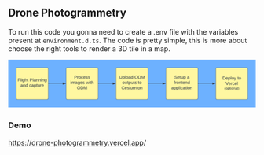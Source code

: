 ## Drone Photogrammetry

To run this code you gonna need to create a .env file with the variables present at  `environment.d.ts`. The code is pretty simple, this is more about choose the right tools to render a 3D tile in a map.

![Pipeline](docs/photogrammetry.png "Pipeline")

### Demo

https://drone-photogrammetry.vercel.app/